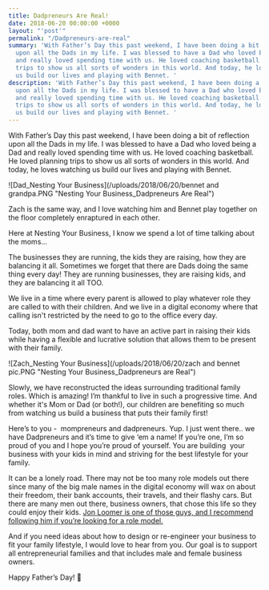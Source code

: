 ```yaml
---
title: Dadpreneurs Are Real!
date: 2018-06-20 00:00:00 +0000
layout: "'post'"
permalink: "/Dadpreneurs-are-real"
summary: 'With Father’s Day this past weekend, I have been doing a bit of reflection
  upon all the Dads in my life. I was blessed to have a Dad who loved being a Dad
  and really loved spending time with us. He loved coaching basketball. He loved planning
  trips to show us all sorts of wonders in this world. And today, he loves watching
  us build our lives and playing with Bennet. '
description: 'With Father’s Day this past weekend, I have been doing a bit of reflection
  upon all the Dads in my life. I was blessed to have a Dad who loved being a Dad
  and really loved spending time with us. He loved coaching basketball. He loved planning
  trips to show us all sorts of wonders in this world. And today, he loves watching
  us build our lives and playing with Bennet. '
---
```

With Father’s Day this past weekend, I have been doing a bit of reflection upon all the Dads in my life. I was blessed to have a Dad who loved being a Dad and really loved spending time with us. He loved coaching basketball. He loved planning trips to show us all sorts of wonders in this world. And today, he loves watching us build our lives and playing with Bennet. 

![Dad_Nesting Your Business](/uploads/2018/06/20/bennet and grandpa.PNG "Nesting Your Business_Dadpreneurs Are Real")

Zach is the same way, and I love watching him and Bennet play together on the floor completely enraptured in each other.

Here at Nesting Your Business, I know we spend a lot of time talking about the moms...

The businesses they are running, the kids they are raising, how they are balancing it all. Sometimes we forget that there are Dads doing the same thing every day! They are running businesses, they are raising kids, and they are balancing it all TOO.

We live in a time where every parent is allowed to play whatever role they are called to with their children. And we live in a digital economy where that calling isn't restricted by the need to go to the office every day. 

Today, both mom and dad want to have an active part in raising their kids while having a flexible and lucrative solution that allows them to be present with their family.

![Zach_Nesting Your Business](/uploads/2018/06/20/zach and bennet pic.PNG "Nesting Your Business_Dadpreneurs are Real")

Slowly, we have reconstructed the ideas surrounding traditional family roles. Which is amazing! I’m thankful to live in such a progressive time. And whether it's Mom or Dad (or both!), our children are benefiting so much from watching us build a business that puts their family first! 

Here’s to you -  mompreneurs and dadpreneurs. Yup. I just went there.. we have Dadpreneurs and it’s time to give ‘em a name! If you’re one, I’m so proud of you and I hope you’re proud of yourself. You are building  your business with your kids in mind and striving for the best lifestyle for your family.

It can be a lonely road. There may not be too many role models out there since many of the big male names in the digital economy will wax on about their freedom, their bank accounts, their travels, and their flashy cars. But there are many men out there, business owners, that chose this life so they could enjoy their kids. [Jon Loomer is one of those guys, and I recommend following him if you’re looking for a role model.](https://www.jonloomer.com/2017/08/18/entrepreneurs-6-years-without-boss/)

And if you need ideas about how to design or re-engineer your business to fit your family lifestyle, I would love to hear from you. Our goal is to support all entrepreneurial families and that includes male and female business owners.

Happy Father’s Day! 💙